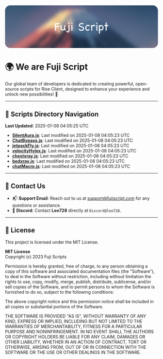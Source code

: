 ![Banner](.github/b.webp)

# 🌍 **We are Fuji Script**

Our global team of developers is dedicated to creating powerful, open-source scripts for Rise Client, designed to enhance your experience and unlock new possibilities! 🌟

---
<!-- SCRIPTS_NAVIGATION_START -->
## 📂 **Scripts Directory Navigation**

**Last Updated**: 2025-01-08 04:05:25 UTC

- **[SilentAura.js](scripts/SilentAura.js)**: Last modified on 2025-01-08 04:05:23 UTC
- **[ChatBypass.js](scripts/ChatBypass.js)**: Last modified on 2025-01-08 04:05:23 UTC
- **[jetpackFly.js](scripts/jetpackFly.js)**: Last modified on 2025-01-08 04:05:23 UTC
- **[velocityHylex.js](scripts/velocityHylex.js)**: Last modified on 2025-01-08 04:05:23 UTC
- **[chestxray.js](scripts/chestxray.js)**: Last modified on 2025-01-08 04:05:23 UTC
- **[bedxray.js](scripts/bedxray.js)**: Last modified on 2025-01-08 04:05:23 UTC
- **[chatMacro.js](scripts/chatMacro.js)**: Last modified on 2025-01-08 04:05:23 UTC

<!-- SCRIPTS_NAVIGATION_END -->

---

## 💬 **Contact Us**  
- 📬 **Support Email**: Reach out to us at [support@fujiscript.com](mailto:support@fujiscript.com) for any questions or assistance.  
- 💬 **Discord**: Contact **Leo728** directly at `Discord@leo728`.

---

## 📜 **License**

This project is licensed under the MIT License.  

**MIT License**  
Copyright (c) 2023 Fuji Scripts  

Permission is hereby granted, free of charge, to any person obtaining a copy of this software and associated documentation files (the "Software"), to deal in the Software without restriction, including without limitation the rights to use, copy, modify, merge, publish, distribute, sublicense, and/or sell copies of the Software, and to permit persons to whom the Software is furnished to do so, subject to the following conditions:  

The above copyright notice and this permission notice shall be included in all copies or substantial portions of the Software.  

THE SOFTWARE IS PROVIDED "AS IS", WITHOUT WARRANTY OF ANY KIND, EXPRESS OR IMPLIED, INCLUDING BUT NOT LIMITED TO THE WARRANTIES OF MERCHANTABILITY, FITNESS FOR A PARTICULAR PURPOSE AND NONINFRINGEMENT. IN NO EVENT SHALL THE AUTHORS OR COPYRIGHT HOLDERS BE LIABLE FOR ANY CLAIM, DAMAGES OR OTHER LIABILITY, WHETHER IN AN ACTION OF CONTRACT, TORT OR OTHERWISE, ARISING FROM, OUT OF OR IN CONNECTION WITH THE SOFTWARE OR THE USE OR OTHER DEALINGS IN THE SOFTWARE.  
